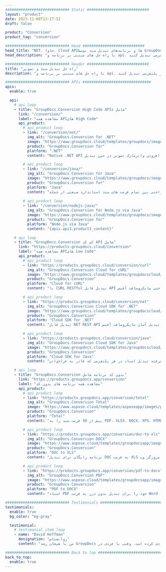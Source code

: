 ```yaml
---
############################# Static ############################
layout: "product"
date: 2023-11-08T13:17:52
draft: false

product: "Conversion"
product_tag: "conversion"

############################# Head ############################
head_title: "NET، جاوا، Cloud APIها و برنامه‌های تبدیل سند توسط GroupDocs"
head_description: "با راه حل های مبتنی بر برنامه و api، فرمت های محبوب سند و فایل تصویر را در هر پلتفرمی تبدیل کنید."

############################# Header ############################
title: "راه حل تبدیل سند و تصویر"
description: "با راه حل های مبتنی بر برنامه و api، فرمت های محبوب سند و فایل تصویر را در هر پلتفرمی تبدیل کنید."

############################# APIs ###############################
apis:
  enable: true

  api:
    # api loop
    - title: "GroupDocs.Conversion High Code APIs شامل"
      link: "/conversion/"
      label: "مشاهده همه APIهای High Code"
      api_product:
        # api_product loop
        - link: "/conversion/net/"
          img_alt: "GroupDocs.Conversion for .NET"
          image: "https://www.groupdocs.cloud/templates/groupdocs/images/product-logos/groupdocs-conversion-net.png"
          product: "GroupDocs.Conversion for"
          platform: ".NET"
          content: "Native .NET API برای تبدیل دقیق اسناد و فرمت های فایل تصویری در هر نوع برنامه دات نت. پشتیبانی از افزودن واترمارک تصویر در حین تبدیل."

        # api_product loop
        - link: "/conversion/java/"
          img_alt: "GroupDocs.Conversion for Java"
          image: "https://www.groupdocs.cloud/templates/groupdocs/images/product-logos/groupdocs-conversion-java.png"
          product: "GroupDocs.Conversion for"
          platform: "Java"
          content: "برنامه های جاوا خود را فعال کنید تا به راحتی بین تمام فرمت های سند استاندارد صنعتی از جمله Microsoft Office، PDF، HTML، تصاویر و بسیاری دیگر تبدیل شوند."
          
        # api_product loop
        - link: "/conversion/nodejs-java/"
          img_alt: "GroupDocs.Conversion for Node.js via Java"
          image: "https://www.groupdocs.cloud/templates/groupdocs/images/product-logos/groupdocs-conversion-nodejs-java.png"
          product: "GroupDocs.Conversion for"
          platform: "Node.js via Java"
          content: "{apis.api1.product3_content}"

    # api loop
    - title: "GroupDocs.Conversion کم کد API شامل"
      link: "https://products.groupdocs.cloud/conversion"
      label: "مشاهده همه APIهای Low Code"
      api_product:
        # api_product loop
        - link: "https://products.groupdocs.cloud/conversion/curl"
          img_alt: "GroupDocs.Conversion Cloud for cURL"
          image: "https://www.groupdocs.cloud/templates/groupdocscloud/images/sdk/272x272/groupdocs_conversion-for-curl.png"
          product: "GroupDocs.Conversion"
          platform: "Cloud for cURL"
          content: "با CURL RESTful تبدیل فایل API کار کنید تا به راحتی مایکروسافت آفیس، PDF، ایمیل، پروژه، HTML و سایر فرمت های فایل رایج را در برنامه های خود تبدیل کنید."

        # api_product loop
        - link: "https://products.groupdocs.cloud/conversion/net"
          img_alt: "GroupDocs.Conversion Cloud SDK for .NET"
          image: "https://www.groupdocs.cloud/templates/groupdocscloud/images/sdk/272x272/groupdocs_conversion-for-net.png"
          product: "GroupDocs.Conversion"
          platform: "Cloud SDK for .NET"
          content: "تبدیل فایل NET REST API برای تبدیل آسان مایکروسافت آفیس، PDF، ایمیل، پروژه، HTML و سایر فرمت‌های فایل رایج در هر پلتفرمی با استفاده از Cloud SDK."

        # api_product loop
        - link: "https://products.groupdocs.cloud/conversion/java"
          img_alt: "GroupDocs.Conversion Cloud SDK for Java"
          image: "https://www.groupdocs.cloud/templates/groupdocscloud/images/sdk/272x272/groupdocs_conversion-for-java.png"
          product: "GroupDocs.Conversion"
          platform: "Cloud SDK for Java"
          content: "برنامه های جاوا مبتنی بر ابر خود را با ویژگی های پیشرفته تبدیل اسناد در هر پلتفرمی که قادر به فراخوانی API های REST است، غنی کنید."

    # api loop
    - title: "GroupDocs.Conversion بدون کد برنامه شامل"
      link: "https://products.groupdocs.app/conversion"
      label: "مشاهده همه برنامه های بدون کد"
      api_product:
        # api_product loop
        - link: "https://products.groupdocs.app/conversion/total"
          img_alt: "GroupDocs.Conversion Total"
          image: "https://www.aspose.cloud/templates/asposeapp/images/products/logo/aspose_conversion-app.png"
          product: "GroupDocs.Conversion"
          platform: "Total"
          content: "بیش از 50 فرمت سند را به PDF، XLSX، DOCX، XPS، HTML و موارد دیگر تبدیل کنید."

        # api_product loop
        - link: "https://products.groupdocs.app/conversion/doc-to-xls"
          img_alt: "GroupDocs.Conversion DOCX"
          image: "https://www.aspose.cloud/templates/groupdocsapp/images/products/logo/groupdocs_words-app.png"
          product: "GroupDocs.Conversion"
          platform: "DOC to XLS"
          content: "برنامه رایگان برای تبدیل DOC به فرمت XLS از هر مرورگر وب."

        # api_product loop
        - link: "https://products.groupdocs.app/conversion/pdf-to-docx"
          img_alt: "GroupDocs.Conversion PDF"
          image: "https://www.aspose.cloud/templates/groupdocsapp/images/products/logo/groupdocs_pdf-app.png"
          product: "GroupDocs.Conversion"
          platform: "PDF to DOCX"
          content: "اسناد PDF خود را برای تبدیل بدون درز به فرمت Word (DOCX) آپلود کنید."

############################# Testimonials ###############################
testimonials:
  enable: true
  bg_color: "bg-gray"

  testimonial:
    # testimonial item loop
    - name: "David Hoffman"
      designation: "روانشناس"
      content: "من با هیجان رشد GroupDocs را تماشا می کنم. پاسخگویی تیم کامل شما به من کمک زیادی کرده است، وقتی با فردی در GroupDocs صحبت می‌کنم، می‌توانم تضمین کنم که کسی گوش می‌دهد و اتفاقات را می‌دهد."

############################# Back to top ###############################
back_to_top:
  enable: true
---
```

